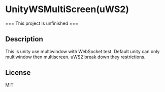 # UnityWSMultiScreen(uWS2)

=== This project is unfinished ===

## Description
This is unity use multiwindow with WebSocket test.
Default unity can only multiwindow then multiscreen.
uWS2 break down they restrictions.

## License
MIT

